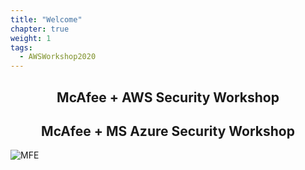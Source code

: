 ```yaml
---
title: "Welcome"
chapter: true
weight: 1
tags:
  - AWSWorkshop2020
---
```


<div style="text-align: center"><h2>McAfee + AWS Security Workshop</h2></div>
<div style="text-align: center"><h2>McAfee + MS Azure Security Workshop</h2></div>

![MFE](images/mfe/mfecloudlogo.jpg)

